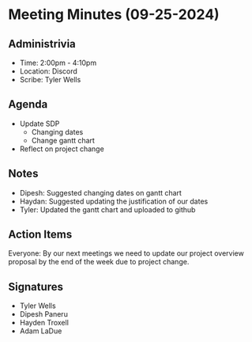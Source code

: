 # Meeting Minutes (09-25-2024)

## Administrivia
* Time: 2:00pm - 4:10pm
* Location: Discord
* Scribe: Tyler Wells

## Agenda
* Update SDP
  * Changing dates
  * Change gantt chart
* Reflect on project change

## Notes
* Dipesh: Suggested changing dates on gantt chart
* Haydan: Suggested updating the justification of our dates 
* Tyler: Updated the gantt chart and uploaded to github

## Action Items
Everyone: By our next meetings we need to update our project overview proposal by the end of the week due to project change. 


## Signatures
* Tyler Wells
* Dipesh Paneru
* Hayden Troxell
* Adam LaDue
